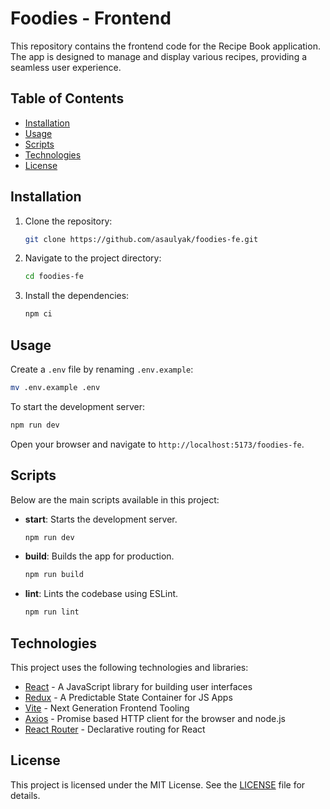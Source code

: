 # Foodies - Frontend

This repository contains the frontend code for the Recipe Book application. The
app is designed to manage and display various recipes, providing a seamless user
experience.

## Table of Contents

- [Installation](#installation)
- [Usage](#usage)
- [Scripts](#scripts)
- [Technologies](#technologies)
- [License](#license)

## Installation

1. Clone the repository:

   ```bash
   git clone https://github.com/asaulyak/foodies-fe.git
   ```

2. Navigate to the project directory:

   ```bash
   cd foodies-fe
   ```

3. Install the dependencies:
   ```bash
   npm ci
   ```

## Usage

Create a `.env` file by renaming `.env.example`:

```bash
mv .env.example .env
```

To start the development server:

```bash
npm run dev
```

Open your browser and navigate to `http://localhost:5173/foodies-fe`.

## Scripts

Below are the main scripts available in this project:

- **start**: Starts the development server.

  ```bash
  npm run dev
  ```

- **build**: Builds the app for production.

  ```bash
  npm run build
  ```

- **lint**: Lints the codebase using ESLint.
  ```bash
  npm run lint
  ```

## Technologies

This project uses the following technologies and libraries:

- [React](https://reactjs.org/) - A JavaScript library for building user
  interfaces
- [Redux](https://redux.js.org/) - A Predictable State Container for JS Apps
- [Vite](https://vitejs.dev/) - Next Generation Frontend Tooling
- [Axios](https://axios-http.com/) - Promise based HTTP client for the browser
  and node.js
- [React Router](https://reactrouter.com/) - Declarative routing for React

## License

This project is licensed under the MIT License. See the [LICENSE](LICENSE) file
for details.
